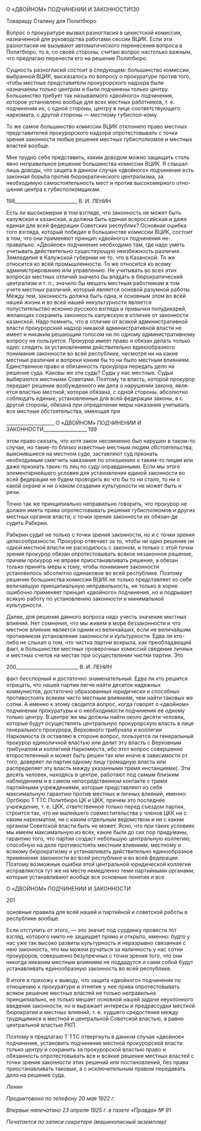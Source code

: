 О «ДВОЙНОМ» ПОДЧИНЕНИИ И ЗАКОННОСТИ130

Товарищу Сталину для Политбюро

Вопрос о прокуратуре вызвал разногласия в цекистской комиссии, назначенной для руководства работами сессии ВЦИК. Если эти разногласия не вызывают автоматиче­ского перенесения вопроса в Политбюро, то я, со своей стороны, считаю вопрос на­столько важным, что предлагаю перенести его на решение Политбюро.

Сущность разногласий состоит в следующем: большинство комиссии, выбранной ВЦИК, высказалось по вопросу о прокуратуре против того, чтобы местные представи­тели прокурорского надзора были назначаемы только центром и были подчинены толь­ко центру. Большинство требует так называемого «двойного» подчинения, которое ус­тановлено вообще для всех местных работников, т. е. подчинения их, с одной стороны, центру в лице соответствующего наркомата, с другой стороны — местному губиспол-кому.

То же самое большинство комиссии ВЦИК отклонило право местных представите­лей прокурорского надзора опротестовывать с точки зрения законности любые реше­ния местных губисполкомов и местных властей вообще.

Мне трудно себе представить, каким доводом можно защищать столь явно непра­вильное решение большинства комиссии ВЦИК. Я слышал лишь доводы, что защита в данном случае «двойного» подчинения есть законная борьба против бюрократического централизма, за необходимую самостоятельность мест и против высокомерного отно­шения центра к губисполкомщикам.

  

198__________________________ В. И. ЛЕНИН

Есть ли высокомерие в том взгляде, что законность не может быть калужская и казан­ская, а должна быть единая всероссийская и даже единая для всей федерации Совет­ских республик? Основная ошибка того взгляда, который победил в большинстве ко­миссии ВЦИК, состоит в том, что они применяют принцип «двойного» подчинения не­правильно. «Двойное» подчинение необходимо там, где надо уметь учитывать действи­тельно существующую неизбежность различия. Земледелие в Калужской губернии не то, что в Казанской. То же относится ко всей промышленности. То же относится ко всему администрированию или управлению. Не учитывать во всех этих вопросах мест­ных отличий значило бы впадать в бюрократический централизм и т. п., значило бы мешать местным работникам в том учете местных различий, который является основой разумной работы. Между тем, законность должна быть одна, и основным злом во всей нашей жизни и во всей нашей некультурности является попустительство исконно рус­ского взгляда и привычки полудикарей, желающих сохранить законность калужскую в отличие от законности казанской. Надо помнить, что в отличие от всякой администра­тивной власти прокурорский надзор никакой административной власти не имеет и ни­каким решающим голосом ни по одному административному вопросу не пользуется. Прокурор имеет право и обязан делать только одно: следить за установлением действи­тельно единообразного понимания законности во всей республике, несмотря ни на ка­кие местные различия и вопреки каким бы то ни было местным влияниям. Единствен­ное право и обязанность прокурора передать дело на решение суда. Каковы же эти су­ды? Суды у нас местные. Судьи выбираются местными Советами. Поэтому та власть, которой прокурор передает решение возбужденного им дела о нарушении закона, явля­ется властью местной, которая обязана, с одной стороны, абсолютно соблюдать еди­ные, установленные для всей федерации законы, а с другой стороны, обязана при опре­делении меры наказания учитывать все местные обстоятельства, имеющая при

  

____________________ О «ДВОЙНОМ» ПОДЧИНЕНИИ И ЗАКОННОСТИ__________________ 199

этом право сказать, что хотя закон несомненно был нарушен в таком-то случае, но та­кие-то близко известные местным людям обстоятельства, выяснившиеся на местном суде, заставляют суд признать необходимым смягчить наказание по отношению к та­ким-то лицам или даже признать таких-то лиц по суду оправданными. Если мы этого элементарнейшего условия для установления единой законности во всей федерации не будем проводить во что бы то ни стало, то ни о какой охране и ни о каком создании культурности не может быть и речи.

Точно так же принципиально неправильно говорить, что прокурор не должен иметь права опротестовывать решения губисполкомов и других местных органов власти; с точки зрения законности их обязан-де судить Рабкрин.

Рабкрин судит не только с точки зрения законности, но и с точки зрения целесооб­разности. Прокурор отвечает за то, чтобы ни одно решение ни одной местной власти не расходилось с законом, и только с этой точки зрения прокурор обязан опротестовывать всякое незаконное решение, причем прокурор не вправе приостанавливать решения, а обязан только принять меры к тому, чтобы понимание законности установилось абсо­лютно одинаковое во всей республике. Поэтому решение большинства комиссии ВЦИК не только представляет из себя величайшую принципиальную неправильность, не толь­ко в корне ошибочно применяет принцип «двойного» подчинения, но и подрывает вся­кую работу по установлению законности и минимальной культурности.

Далее, для решения данного вопроса надо учесть значение местных влияний. Нет сомнения, что мы живем в море беззаконности и что местное влияние является одним из величайших, если не величайшим противником установления законности и культур­ности. Едва ли кто-либо не слыхал о том, что чистка партии вскрыла, как преобладаю­щий факт, в большинстве местных проверочных комиссий сведение личных и местных счетов на местах при осуществлении чистки партии. Это

  

200__________________________ В. И. ЛЕНИН

факт бесспорный и достаточно знаменательный. Едва ли кто решится отрицать, что нашей партии легче найти десяток надежных коммунистов, достаточно образованных юридически и способных противостоять всяким чисто местным влияниям, чем найти таковых же сотни. А именно к этому сводится вопрос, когда говорят о «двойном» под­чинении прокуратуры и о необходимости подчинения ее одному только центру. В цен­тре же мы должны найти около десяти человек, которые будут осуществлять централь­ную прокурорскую власть в лице генерального прокурора, Верховного трибунала и коллегии Наркомюста (я оставляю в стороне вопрос, пользуется ли генеральный проку­рор единоличной властью или делит эту власть с Верховным трибуналом и коллегией Наркомюста, ибо этот вопрос совершенно второстепенный и может быть решен так или иначе в зависимости от того, доверяет ли партия одному лицу громадную власть или распределяет эту власть между указанными тремя инстанциями). Эти десять человек, находясь в центре, работают под самым близким наблюдением и в самом непосредст­венном контакте с тремя партийными учреждениями, которые представляют из себя максимальную гарантию против местных и личных влияний, именно: Оргбюро Τ TTC Политбюро ЦК и ЦКК, причем это последнее учреждение, т. е. ЦКК, ответственное только перед съездом партии, строится так, что ни малейшего совместительства у чле­нов ЦКК ни с каким наркоматом, ни с каким отдельным ведомством и ни с каким орга­ном Советской власти быть не может. Ясно, что при таких условиях мы имеем макси­мальную из всех, какие были до сих пор придуманы, гарантию того, что партия создаст небольшую центральную коллегию, способную на деле противостоять местным влия­ниям, местному и всякому бюрократизму и устанавливать действительно единообраз­ное применение законности во всей республике и во всей федерации. Поэтому возмож­ные ошибки этой центральной юридической коллегии исправляются тут же на месте немедленно теми партийными органами, которые устанавливают вообще все основные понятия и все

  

О «ДВОЙНОМ» ПОДЧИНЕНИИ И ЗАКОННОСТИ

  

201

  

основные правила для всей нашей и партийной и советской работы в республике вооб­ще.

Если отступить от этого, — это значит под сурдинку провести тот взгляд, которого никто не защищает прямо и открыто, именно: будто у нас уже так высоко развиты культурность и неразрывно связанная с нею законность, что мы можем ручаться за на­личность у нас сотни прокуроров, совершенно безупречных с точки зрения того, что они никогда никаким местным влияниям не поддадутся и сами собой будут устанавли­вать единообразную законность во всей республике.

В итоге я прихожу к выводу, что защита «двойного» подчинения по отношению к прокуратуре и отнятие у нее права опротестовывать всякое решение местных властей не только неправильна принципиально, не только мешает основной нашей задаче неук­лонного введения законности, но и выражает интересы и предрассудки местной бюро­кратии и местных влияний, т. е. худшего средостения между трудящимися и местной и центральной Советской властью, а равно центральной властью РКП.

Поэтому я предлагаю Τ TTC отвергнуть в данном случае «двойное» подчинение, уста­новить подчинение местной прокурорской власти только _центру_ и сохранить за проку­рорской властью право и обязанность опротестовывать все и всякие решения местных властей с точки зрения законности этих решений или постановлений, без права приос­танавливать таковые, а с исключительным правом передавать дело на решение суда.

_Ленин_

  

_Продиктовано по телефону_ _20 мая 1922 г._

_Впервые напечатано 23 апреля 1925 г. в газете «Правда» № 91_

  

_Печатается по записи секретаря (машинописный экземпляр)_